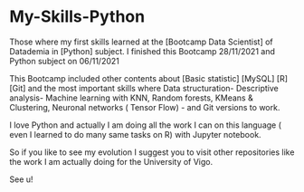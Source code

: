 # My-Skills-Python

Those where my first skills learned at the [Bootcamp Data Scientist] of Datademia in [Python] subject. I finished this Bootcamp 28/11/2021 and Python subject on 06/11/2021

This Bootcamp included other contents about [Basic statistic] [MySQL] [R] [Git] and the most important skills where Data structuration- Descriptive analysis- 
Machine learning with KNN, Random forests, KMeans & Clustering, Neuronal networks ( Tensor Flow) - and Git versions to work.

I love Python and actually I am doing all the work I can on this language ( even I learned to do many same tasks on R) with Jupyter notebook. 

So if you like to see my evolution I suggest you to visit other repositories like the work I am actually doing for the University of Vigo. 

See u! 
